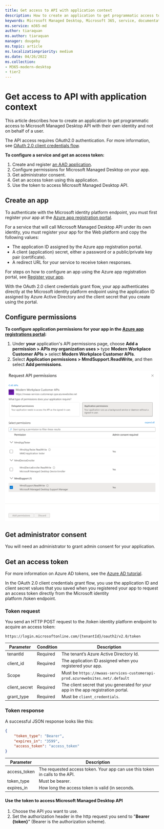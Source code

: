 ```yaml
---
title: Get access to API with application context
description: How to create an application to get programmatic access to Microsoft Managed Desktop API 
keywords: Microsoft Managed Desktop, Microsoft 365, service, documentation
ms.service: m365-md
author: tiaraquan
ms.author: tiaraquan
manager: dougeby
ms.topic: article
ms.localizationpriority: medium
ms.date: 04/26/2022
ms.collection: 
- M365-modern-desktop
- tier2
---
```


# Get access to API with application context

This article describes how to create an application to get programmatic access to Microsoft Managed Desktop API with their own identity and not on behalf of a user.

The API access requires OAuth2.0 authentication. For more information, see [OAuth 2.0 client credentials flow](/azure/active-directory/develop/v2-oauth2-client-creds-grant-flow).

**To configure a service and get an access token:**

1. Create and register [an AAD application](/graph/auth-register-app-v2).
1. Configure permissions for Microsoft Managed Desktop on your app.
1. Get administrator consent.
1. Get an access token using this application.
1. Use the token to access Microsoft Managed Desktop API.

## Create an app

To authenticate with the Microsoft identity platform endpoint, you must first register your app at the [Azure app registration portal](https://go.microsoft.com/fwlink/?linkid=2083908).

For a service that will call Microsoft Managed Desktop API under its own identity, you must register your app for the Web platform and copy the following values:

- The application ID assigned by the Azure app registration portal.
- A client (application) secret, either a password or a public/private key pair (certificate).
- A redirect URL for your service to receive token responses.

For steps on how to configure an app using the Azure app registration portal, see [Register your app](/graph/auth-register-app-v2).

With the OAuth 2.0 client credentials grant flow, your app authenticates directly at the Microsoft identity platform endpoint using the application ID assigned by Azure Active Directory and the client secret that you create using the portal.

## Configure permissions

**To configure application permissions for your app in the [Azure app registrations portal](https://go.microsoft.com/fwlink/?linkid=2083908):**

1. Under **your** application's API permissions page, choose **Add a permission \> APIs my organization uses \>** type **Modern Workplace Customer APIs \>** select **Modern Workplace Customer APIs**.
2. Select **Application permissions \> MmdSupport.ReadWrite**, and then select **Add permissions**.

![Request API permissions page](../media/api/request-api-perms.png)

## Get administrator consent

You will need an administrator to grant admin consent for your application.

## Get an access token

For more information on Azure AD tokens, see the [Azure AD tutorial](/azure/active-directory/develop/active-directory-v2-protocols-oauth-client-creds).

In the OAuth 2.0 client credentials grant flow, you use the application ID and client secret values that you saved when you registered your app to request an access token directly from the Microsoft identity platform /token endpoint.

### Token request

You send an HTTP POST request to the /token identity platform endpoint to acquire an access token:

```http
https://login.microsoftonline.com/{tenantId}/oauth2/v2.0/token
```

| Parameter  | Condition | Description |
| --- | --- | --- |
| tenantId | Required | The tenant’s Azure Active Directory Id. |
| client_id | Required | The application ID assigned when you registered your app. |
| Scope | Required | Must be `https://mwaas-services-customerapi-prod.azurewebsites.net/.default` |
| client_secret | Required | The client secret that you generated for your app in the app registration portal.|
| grant_type | Required | Must be `client_credentials`. |

### Token response

A successful JSON response looks like this:

```json
{
    "token_type": "Bearer",
    "expires_in": "3599",
    "access_token": "access_token"
}
```

| Parameter | Description |
| --- | --- |
| access_token | The requested access token. Your app can use this token in calls to the API. |
| token_type | Must be bearer. |
| expires_in | How long the access token is valid (in seconds. |

#### Use the token to access Microsoft Managed Desktop API

1. Choose the API you want to use.
2. Set the authorization header in the http request you send to "**Bearer {token}**" (Bearer is the authorization scheme).
